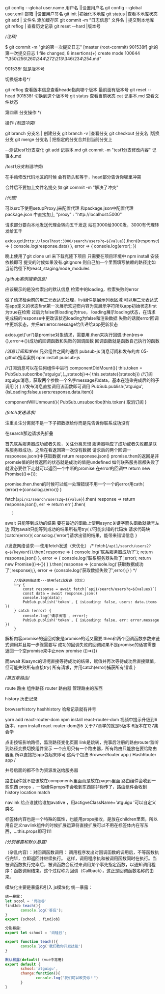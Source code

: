 git config --global user.name 用户名 ||设置用户名
git config --global user.emil 邮箱   ||设置用户签名
git init |初始化本地库
git status |查看本地库状态
git add | 文件名 添加缓存区
git commit -m “日志信息” 文件名 | 提交到本地库
git reflog | 查看历史记录
git reset --hard |版本号 


/*注释*/

$ git commit -m "git的第一次提交日志"
[master (root-commit) 901538f] git的第一次提交日志
 1 file changed, 8 insertions(+)
 create mode 100644 "\350\256\260\344\272\213\346\234\254.md"

901538f 就是版本号

切换版本号*/


git reflog 查看版本信息查看heade指向哪个版本 最前面有版本号
git reset --head 901538f 切换到这个版本号
git status 查看当前状态
cat 记事本.md 查看文件状态

第四章 分支操作 */

操作 /*制造冲突*/

git branch 分支名 | 创建分支
git branch -v |查看分支
git checkout 分支名 |切换分支
git merge 分支名 | 把指定的分支合并到当前分支上

--测试test1分支变化
git add 记事本.md git commit -m "test1分支修改内容" 记事本.md

/*test1分支制造冲突*/


在手动修改代码地区的时候
会有箭头和等于，head部分告诉你哪里冲突

合并后不要加上文件名提交
如
git commit -m "解决了冲突"


/*代理*/

可以src下使用setupProxy.j来配置代理
和package.json中配置代理 
package.json 中直接加上
"proxy" : "http://localhost:5000"
 
请求部分要向本地发送代理会转向五千发送
站在3000给3000发，3000有代理转发给五千


 axios.get(`http://localhost:3000/search/users?q=${value}`).then((response) => {
                console.log(response.data)
         }, 
         error => { console.log(error); })



晚上使用了git clone url 来下载克隆下项目 只需要在项目环境中 npm install 安装依赖即可
提交的时候如果没有.gitignore 则自己加一个里面填写依赖的路径比如当前路径下的react_staging/node_modules



/*github案例搜索信息*/

应该展示的是没检索出的默认信息
检索中的loading，检索失败的error

做了请求检索前的用三元表达式处理，list组件是展示列表区域
可以用三元表达式在app定义的状态first第一次展示欢迎页内容为真展示字符所以app初始状态first为true在检索
过后为false但loading为true，
loading展示loading状态，在请求完成稿的response中更改该状态loading为false和渲染数据
失败的话就error回调中更新状态，并把err:error.message给传递给app更新状态

axios.get('url')是promise对象请求，需要用.then来执行回调.then(res=>{},error=>{})成功的回调函数和失败的回调函数
回调函数就是函数自己执行的函数


/*消息订阅和发布*/
兄弟组件之间的通信
pubsub-js 消息订阅和发布的库
05-github搜索案例 npm install pubsub-js

//订阅消息可以在任何组件中进行
componentDidMount(){
       this.token = PubSub.subscribe('atguigu',(_,stateobj)=>{
              this.setstate({stateobj}) //订阅atguigu消息，获取两个参数一个名字message和data，基本在渲染完成后的钩子调用
       })
}
//发布消息直接调用该函数即可调用
PubSub.publish('atguigu',{isLoading:false,users:response.data.item})

componentWillUnmount(){
       PubSub.unsubscribe(this.token) 取消订阅
}


/*fetch发送请求*/

注重关注分离就不是一下子把数据给你而是先告诉你联系成功没有

在search那边请求先折叠

首先联系服务器成功或者失败，关注分离思想
服务器响应了成功或者失败都是联系服务器成功，之后在看返回第一次没有数据
请求后的两个回调一responese.json()中获取数据
return responese.json()
promise.then的返回是非promsie值的时候返回的状态就是成功的值是undefined
如何联系服务器都失败了就没必要往下走就可以返回一个中断的promise 在error的回调中
return new  Promise(()=>{});

promise.then.then的时候可以统一处理错误不用一个一个的error用cath( (error)=>{consolog.(error)} )

fetch(`api/v1/search/users2q=${value}`).then(
       response => return response.json(),
       err => return err
).then(

       )


await 只能等到成功的结果 要在最近的函数上使用async关键字箭头函数就括号左边
因为await只能等到成功的结果所有用try( //可能出错的代码块
       请求代码块
)catch(error){
       consolog.('error')请求出错的结果，能带来错误信息
}

 //发送网络请求---使用fetch发送（未优化）
        /* fetch(`/api1/search/users2?q=${keyWord}`).then(
            response => {
                console.log('联系服务器成功了');
                return response.json()
            },
            error => {
                console.log('联系服务器失败了',error);
                return new Promise(()=>{})
            }
        ).then(
            response => {console.log('获取数据成功了',response);},
            error => {console.log('获取数据失败了',error);}
        ) */

        //发送网络请求---使用fetch发送（优化）
        try {
            const response = await fetch(`api1/search/users?q=${values}`)
            const data = await response.json()
            console.log(data);
            PubSub.publish('token', { isLoading: false, users: data.items })
        } catch (error) {
            console.log('请求出错', error);
            PubSub.publish('token', { isLoading: false, err: error.message })
        }

解析内容promise的返回对象是promise的话又需要.then和两个回调函数参数来链式调用并且每一步骤需要写
成功的回调失败的回调如果不是promise的话害需要返回一个空promise来中止new promise (()=>{})

而await 和async的话呢直接等待成功的结果，赋值并再次等待成功后直接赋值，但可能失败所有直接try{
       所有请求，并用catch(error)捕获所有错误
}


/*第五章路由*/

route 路由 组件路径
router 路由器 管理路由的东西

history 历史记录

browserhistory
hashhistory 哈希记录就有井号

yarn add react-router-dom 
npm install react-router-dom 视频中提示升级到6版本，npm install react-router-dom@5    关于77章学的就是5版本 6版本在127集会学

点击按钮影响路径，监测路径变化页面
link是跳转，完事后注册的路由router监听到路径变换切换组件显示
一个应用只有一个路由器，所有路由只能放在要给路由器里
所以直接把app包起来即可 这两个包法
BrowserRouter app /
HashRouter app /


井号后面的都不作为资源发送给服务器

路由组件就不应该放在components里面而是放在pages里面 
路由组件会收到一些东西 props ，一般组件props不会收到东西除非你传了，路由组件会收到history location match

navlink 给点谁就给谁加avative ，用actigveClassName='atguigu '可以自定义类名

标签体内容也是一个特殊的属性，也能用props接收，是放在children里面，所以用自定义navlink组件的时候扩展运算符直接扩展可以不用在标签体内在写东西，...this.props即可111

































/*分别暴露和默认暴露*/

（杂乱内容）：对回调函数调用：
调用程序发出对回调函数的调用后，不等函数执行完毕，立即返回并继续执行。
这样，调用程序执和被调用函数同时在执行。当被调函数执行完毕后，被调函数会反过来调用某个事先指定函数，以通知调用程序：函数调用结束。这个过程称为回调（Callback），这正是回调函数名称的由来。

模块化主要是暴露和引入 js模块化
统一暴露：
```js
统一暴露：
let scool = '尚硅谷'
findJob teach(){
       console.log('答应');
}
export {school , findJob}

分别暴露:
export let school = '尚硅谷';

export function teach(){
       console.log('我们教你开发技能')
}

默认暴露(default) (vue中常用)
export default {
       school:'atguigu',
       change:function(){
              console.log("我们可以改变你！")
       }
}


```



